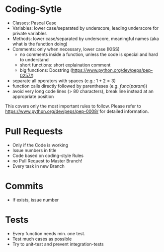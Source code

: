 # Coding-Sytle

* Classes: Pascal Case
* Variables: lower case/separated by underscore, leading underscore for private variables
* Methods: lower case/separated by underscore, meaningful names (aka what is the function doing)
* Comments: only when necessary, lower case (KISS) <br>
  * no comments inside a function, unless the code is special and hard to understand<br>
  * short functions: short explaination comment<br>
  * big functions: Docstring (https://www.python.org/dev/peps/pep-0257/)
* separate all operators with spaces (e.g.: $1 + 2 = 3$)
* function calls directly followed by parentheses (e.g. $func(param)$)
* avoid very long code lines (> 80 characters), break line instead at an appropriate position
       
This covers only the most important rules to follow. Please refer to 
https://www.python.org/dev/peps/pep-0008/ for detailed information.

# Pull Requests

* Only if the Code is working
* Issue numbers in title
* Code based on coding-style Rules
* no Pull Request to Master Branch!
* Every task in new Branch

# Commits

* If exists, issue number

# Tests

* Every function needs min. one test.
* Test much cases as possible
* Try to unit-test and prevent integration-tests
